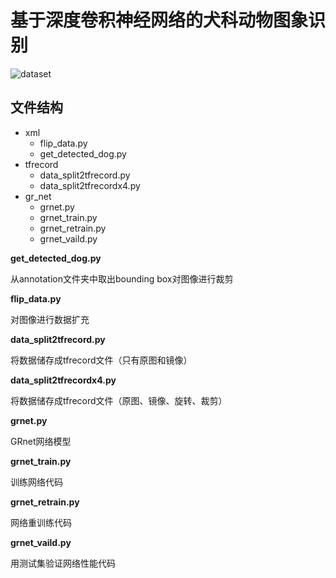 # 基于深度卷积神经网络的犬科动物图象识别

![dataset](https://github.com/Niroo/bysj_dogBC/tree/master/xml/120dog.png)
## 文件结构

- xml
    - flip_data.py
    - get\_detected\_dog.py
- tfrecord
    - data_split2tfrecord.py
    - data_split2tfrecordx4.py
- gr_net
    - grnet.py
    - grnet_train.py
    - grnet_retrain.py
    - grnet_vaild.py

**get\_detected\_dog.py**

从annotation文件夹中取出bounding box对图像进行裁剪

**flip_data.py**

对图像进行数据扩充

**data_split2tfrecord.py**

将数据储存成tfrecord文件（只有原图和镜像）

**data_split2tfrecordx4.py**

将数据储存成tfrecord文件（原图、镜像、旋转、裁剪）

**grnet.py**

GRnet网络模型

**grnet_train.py**

训练网络代码

**grnet_retrain.py**

网络重训练代码

**grnet_vaild.py**

用测试集验证网络性能代码






